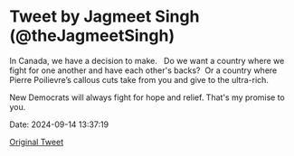 # Tweet by Jagmeet Singh (@theJagmeetSingh)

In Canada, we have a decision to make.  
Do we want a country where we fight for one another and have each other's backs? 
Or a country where Pierre Poilievre’s callous cuts take from you and give to the ultra-rich.

New Democrats will always fight for hope and relief.
That's my promise to you.

Date: 2024-09-14 13:37:19

[Original Tweet](https://x.com/theJagmeetSingh/status/1834949553424155034)
